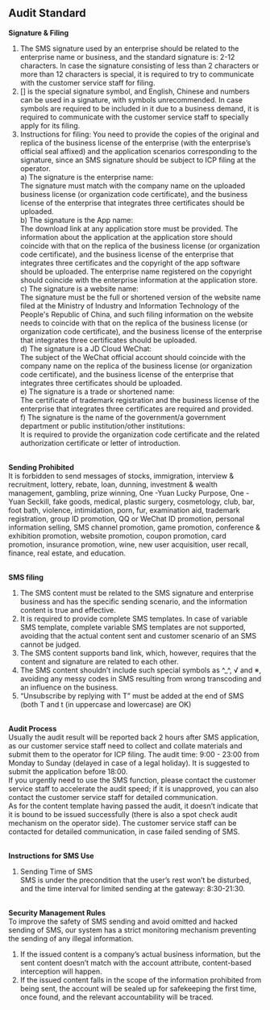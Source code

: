 ## Audit Standard<br>
**Signature & Filing**<br>
1.	 The SMS signature used by an enterprise should be related to the enterprise name or business, and the standard signature is: 2-12 characters. In case the signature consisting of less than 2 characters or more than 12 characters is special, it is required to try to communicate with the customer service staff for filing.<br>
2.	 [] is the special signature symbol, and English, Chinese and numbers can be used in a signature, with symbols unrecommended. In case symbols are required to be included in it due to a business demand, it is required to communicate with the customer service staff to specially apply for its filing.<br>
3.	 Instructions for filing: You need to provide the copies of the original and replica of the business license of the enterprise (with the enterprise’s official seal affixed) and the application scenarios corresponding to the signature, since an SMS signature should be subject to ICP filing at the operator.<br>
a)	 The signature is the enterprise name:<br>
The signature must match with the company name on the uploaded business license (or organization code certificate), and the business license of the enterprise that integrates three certificates should be uploaded.<br>
b)	 The signature is the App name:<br>
The download link at any application store must be provided. The information about the application at the application store should coincide with that on the replica of the business license (or organization code certificate), and the business license of the enterprise that integrates three certificates and the copyright of the app software should be uploaded. The enterprise name registered on the copyright should coincide with the enterprise information at the application store.<br>
c)	 The signature is a website name:<br>
The signature must be the full or shortened version of the website name filed at the Ministry of Industry and Information Technology of the People's Republic of China, and such filing information on the website needs to coincide with that on the replica of the business license (or organization code certificate), and the business license of the enterprise that integrates three certificates should be uploaded.<br>
d)	 The signature is a JD Cloud WeChat:<br>
The subject of the WeChat official account should coincide with the company name on the replica of the business license (or organization code certificate), and the business license of the enterprise that integrates three certificates should be uploaded.<br>
e)	 The signature is a trade or shortened name:<br>
The certificate of trademark registration and the business license of the enterprise that integrates three certificates are required and provided.<br>
f)	 The signature is the name of the government/a government department or public institution/other institutions:<br>
It is required to provide the organization code certificate and the related authorization certificate or letter of introduction.<br><br>

**Sending Prohibited**<br>
It is forbidden to send messages of stocks, immigration, interview & recruitment, lottery, rebate, loan, dunning, investment & wealth management, gambling, prize winning, One -Yuan Lucky Purpose, One -Yuan Seckill, fake goods, medical, plastic surgery, cosmetology, club, bar, foot bath, violence, intimidation, porn, fur, examination aid, trademark registration, group ID promotion, QQ or WeChat ID promotion, personal information selling, SMS channel promotion, game promotion, conference & exhibition promotion, website promotion, coupon promotion, card promotion, insurance promotion, wine, new user acquisition, user recall, finance, real estate, and education.<br><br>

**SMS filing**<br>
1.	 The SMS content must be related to the SMS signature and enterprise business and has the specific sending scenario, and the information content is true and effective.<br>
2.	 It is required to provide complete SMS templates. In case of variable SMS template, complete variable SMS templates are not supported, avoiding that the actual content sent and customer scenario of an SMS cannot be judged.<br>
3.	 The SMS content supports band link, which, however, requires that the content and signature are related to each other.<br>
4.	 The SMS content shouldn’t include such special symbols as ^_^, √ and ※, avoiding any messy codes in SMS resulting from wrong transcoding and an influence on the business.<br>
5.	 “Unsubscribe by replying with T” must be added at the end of SMS (both T and t (in uppercase and lowercase) are OK)<br><br>

**Audit Process**<br>
Usually the audit result will be reported back 2 hours after SMS application, as our customer service staff need to collect and collate materials and submit them to the operator for ICP filing. The audit time: 9:00 - 23:00 from Monday to Sunday (delayed in case of a legal holiday). It is suggested to submit the application before 18:00.<br>
If you urgently need to use the SMS function, please contact the customer service staff to accelerate the audit speed; if it is unapproved, you can also contact the customer service staff for detailed communication.<br>
As for the content template having passed the audit, it doesn’t indicate that it is bound to be issued successfully (there is also a spot check audit mechanism on the operator side). The customer service staff can be contacted for detailed communication, in case failed sending of SMS.<br><br>

**Instructions for SMS Use**<br>
1.	 Sending Time of SMS<br>
SMS is under the precondition that the user’s rest won’t be disturbed, and the time interval for limited sending at the gateway: 8:30-21:30.<br><br>

**Security Management Rules**<br>
To improve the safety of SMS sending and avoid omitted and hacked sending of SMS, our system has a strict monitoring mechanism preventing the sending of any illegal information.<br>
1.	 If the issued content is a company’s actual business information, but the sent content doesn’t match with the account attribute, content-based interception will happen.<br>
2.	 If the issued content falls in the scope of the information prohibited from being sent, the account will be sealed up for safekeeping the first time, once found, and the relevant accountability will be traced.<br><br>

